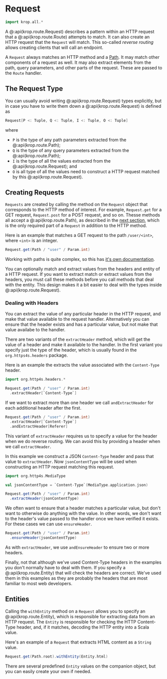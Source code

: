 # Request

```scala mdoc:invisible
import krop.all.*
```

A @:api(krop.route.Request) describes a pattern within an HTTP request that a @:api(krop.route.Route) attempts to match. It can also create an HTTP request that the `Request` will match. This so-called *reverse routing* allows creating clients that will call an endpoint.

A `Request` always matches an HTTP method and a [Path](paths.md). It may match other components of a request as well. It may also extract elements from the path, query parameters, and other parts of the request. These are passed to the `Route` handler.

## The Request Type

You can usually avoid writing @:api(krop.route.Request) types explicitly, but in case you have to write them down a @:api(krop.route.Request) is defined as

```scala
Request[P <: Tuple, Q <: Tuple, I <: Tuple, O <: Tuple]
```

where

* `P` is the type of any path parameters extracted from the @:api(krop.route.Path); 
* `Q` is the type of any query parameters extracted from the @:api(krop.route.Path); 
* `I` is the type of all the values extracted from the @:api(krop.route.Request); and
* `O` is all type of all the values need to construct a HTTP request matched by this @:api(krop.route.Request).


## Creating Requests

`Requests` are created by calling the method on the `Request` object that corresponds to the HTTP method of interest. For example, `Request.get` for a GET request, `Request.post` for a POST request, and so on. Thesse methods all accept a @:api(krop.route.Path), as described in the [next section](paths.md), which is the only required part of a `Request` in addition to the HTTP method.

Here is an example that matches a GET request to the path `/user/<int>`, where `<int>` is an integer.

```scala mdoc:silent 
Request.get(Path / "user" / Param.int)
```

Working with paths is quite complex, so this has [it's own documentation](paths.md).

You can optionally match and extract values from the headers and entity of a HTTP request. If you want to extract match or extract values from the headers, you must call these methods before you call methods that deal with the entity. This design makes it a bit easier to deal with the types inside @:api(krop.route.Request).


### Dealing with Headers

You can extract the value of any particular header in the HTTP request, and make that value available to the request handler. Alternatively you can ensure that the header exists and has a particular value, but not make that value availabe to the handler.

There are two variants of the `extractHeader` method, which will get the value of a header and make it available to the handler. In the first variant you specify just the type of the header, which is usually found in the `org.https4s.headers` package.

Here is an example the extracts the value associated with the `Content-Type` header.

```scala mdoc:silent
import org.http4s.headers.*

Request.get(Path / "user" / Param.int)
  .extractHeader[`Content-Type`]
```

If we want to extract more than one header we call `andExtractHeader` for each additional header after the first.

```scala mdoc:silent
Request.get(Path / "user" / Param.int)
  .extractHeader[`Content-Type`]
  .andExtractHeader[Referer]
```

This variant of `extractHeader` requires us to specify a value for the header when we do reverse routing. We can avoid this by providing a header when we call `extractHeader`.

In this example we construct a JSON `Content-Type` header and pass that value to `extractHeader`. Now `jsonContentType` will be used when constructing an HTTP request matching this request.

```scala mdoc:silent
import org.http4s.MediaType

val jsonContentType = `Content-Type`(MediaType.application.json)

Request.get(Path / "user" / Param.int)
  .extractHeader(jsonContentType)
```

We often want to ensure that a header matches a particular value, but don't want to otherwise do anything with the value. In other words, we don't want to the header's value passed to the handler once we have verified it exists. For these cases we can use `ensureHeader`.

```scala mdoc:silent
Request.get(Path / "user" / Param.int)
  .ensureHeader(jsonContentType)
```

As with `extractHeader`, we use `andEnsureHeader` to ensure two or more headers.

Finally, not that although we've used Content-Type headers in the examples you don't normally have to deal with them. If you specify a @:api(krop.route.Entity) that will check the headers are correct. We've used them in this examples as they are probably the headers that are most familiar to most web developers.


## Entities

Calling the `withEntity` method on a `Request` allows you to specify an @:api(krop.route.Entity), which is responsible for extracting data from an HTTP request. The `Entity` is responsible for checking the HTTP Content-Type header, and, if it matches, decoding the HTTP entity into a Scala value.

Here's an example of a `Request` that extracts HTML content as a `String` value.

```scala mdoc:silent
Request.get(Path.root).withEntity(Entity.html)
```

There are several predefined `Entity` values on the companion object, but you can easily create your own if needed.
